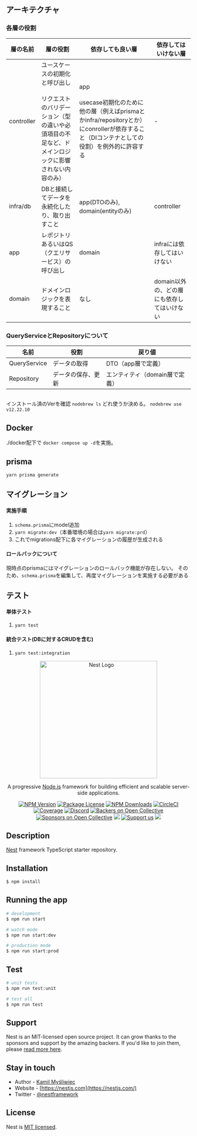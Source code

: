 ## アーキテクチャ
### 各層の役割
| 層の名前 | 層の役割 | 依存しても良い層 | 依存してはいけない層 |
| - | - | - | - |
| controller | ユースケースの初期化と呼び出し<br><br>リクエストのバリデーション（型の違いや必須項目の不足など、ドメインロジックに影響されない内容のみ） | app<br><br>usecase初期化のために他の層（例えばprismaとかinfra/repositoryとか）にconrollerが依存すること（DIコンテナとしての役割）を例外的に許容する | - |
| infra/db | DBと接続してデータを永続化したり、取り出すこと | app(DTOのみ), domain(entityのみ) | controller |
| app | レポジトリあるいはQS（クエリサービス）の呼び出し | domain | infraには依存してはいけない |
| domain | ドメインロジックを表現すること | なし | domain以外の、どの層にも依存してはいけない |

### QueryServiceとRepositoryについて
| 名前         | 役割               | 戻り値                         | 
| ------------ | ------------------ | ------------------------------ | 
| QueryService | データの取得       | DTO（app層で定義）             | 
| Repository   | データの保存、更新 | エンティティ（domain層で定義） | 


##
インストール済のVerを確認
`nodebrew ls`
どれ使うか決める。
`nodebrew use v12.22.10`

## Docker
./docker配下で `docker compose up -d`を実施。

## prisma
`yarn prisma generate`

## マイグレーション
#### 実施手順
1. `schema.prisma`にmodel追加
2. `yarn migrate:dev`（本番環境の場合は`yarn migrate:prd`）
3. これでmigrations配下に各マイグレーションの履歴が生成される

#### ロールバックについて
現時点のprismaにはマイグレーションのロールバック機能が存在しない。
そのため、`schema.prisma`を編集して、再度マイグレーションを実施する必要がある

## テスト
#### 単体テスト
1. `yarn test`

#### 統合テスト(DBに対するCRUDを含む)
1. `yarn test:integration`

<p align="center">
  <a href="http://nestjs.com/" target="blank"><img src="https://nestjs.com/img/logo_text.svg" width="320" alt="Nest Logo" /></a>
</p>

[circleci-image]: https://img.shields.io/circleci/build/github/nestjs/nest/master?token=abc123def456
[circleci-url]: https://circleci.com/gh/nestjs/nest

  <p align="center">A progressive <a href="http://nodejs.org" target="_blank">Node.js</a> framework for building efficient and scalable server-side applications.</p>
    <p align="center">
<a href="https://www.npmjs.com/~nestjscore" target="_blank"><img src="https://img.shields.io/npm/v/@nestjs/core.svg" alt="NPM Version" /></a>
<a href="https://www.npmjs.com/~nestjscore" target="_blank"><img src="https://img.shields.io/npm/l/@nestjs/core.svg" alt="Package License" /></a>
<a href="https://www.npmjs.com/~nestjscore" target="_blank"><img src="https://img.shields.io/npm/dm/@nestjs/common.svg" alt="NPM Downloads" /></a>
<a href="https://circleci.com/gh/nestjs/nest" target="_blank"><img src="https://img.shields.io/circleci/build/github/nestjs/nest/master" alt="CircleCI" /></a>
<a href="https://coveralls.io/github/nestjs/nest?branch=master" target="_blank"><img src="https://coveralls.io/repos/github/nestjs/nest/badge.svg?branch=master#9" alt="Coverage" /></a>
<a href="https://discord.gg/G7Qnnhy" target="_blank"><img src="https://img.shields.io/badge/discord-online-brightgreen.svg" alt="Discord"/></a>
<a href="https://opencollective.com/nest#backer" target="_blank"><img src="https://opencollective.com/nest/backers/badge.svg" alt="Backers on Open Collective" /></a>
<a href="https://opencollective.com/nest#sponsor" target="_blank"><img src="https://opencollective.com/nest/sponsors/badge.svg" alt="Sponsors on Open Collective" /></a>
  <a href="https://paypal.me/kamilmysliwiec" target="_blank"><img src="https://img.shields.io/badge/Donate-PayPal-ff3f59.svg"/></a>
    <a href="https://opencollective.com/nest#sponsor"  target="_blank"><img src="https://img.shields.io/badge/Support%20us-Open%20Collective-41B883.svg" alt="Support us"></a>
  <a href="https://twitter.com/nestframework" target="_blank"><img src="https://img.shields.io/twitter/follow/nestframework.svg?style=social&label=Follow"></a>
</p>
  <!--[![Backers on Open Collective](https://opencollective.com/nest/backers/badge.svg)](https://opencollective.com/nest#backer)
  [![Sponsors on Open Collective](https://opencollective.com/nest/sponsors/badge.svg)](https://opencollective.com/nest#sponsor)-->

## Description

[Nest](https://github.com/nestjs/nest) framework TypeScript starter repository.

## Installation

```bash
$ npm install
```

## Running the app

```bash
# development
$ npm run start

# watch mode
$ npm run start:dev

# production mode
$ npm run start:prod
```

## Test

```bash
# unit tests
$ npm run test:unit

# test all
$ npm run test
```

## Support

Nest is an MIT-licensed open source project. It can grow thanks to the sponsors and support by the amazing backers. If you'd like to join them, please [read more here](https://docs.nestjs.com/support).

## Stay in touch

- Author - [Kamil Myśliwiec](https://kamilmysliwiec.com)
- Website - [https://nestjs.com](https://nestjs.com/)
- Twitter - [@nestframework](https://twitter.com/nestframework)

## License

Nest is [MIT licensed](LICENSE).
